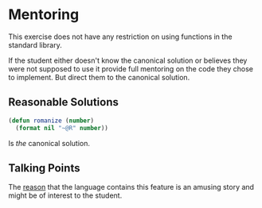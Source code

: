 # Mentoring

This exercise does not have any restriction on using functions in the standard library.

If the student either doesn't know the canonical solution or believes they were not supposed to use it provide full mentoring on the code they chose to implement. But direct them to the canonical solution.

## Reasonable Solutions

```lisp
(defun romanize (number)
  (format nil "~@R" number))
```

Is *the* canonical solution.

## Talking Points

The [reason](http://code-and-cocktails.herokuapp.com/blog/2020/10/21/standard-joke/) that the language contains this feature is an amusing story and might be of interest to the student.

